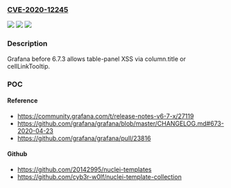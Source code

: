 ### [CVE-2020-12245](https://cve.mitre.org/cgi-bin/cvename.cgi?name=CVE-2020-12245)
![](https://img.shields.io/static/v1?label=Product&message=n%2Fa&color=blue)
![](https://img.shields.io/static/v1?label=Version&message=n%2Fa&color=blue)
![](https://img.shields.io/static/v1?label=Vulnerability&message=n%2Fa&color=brighgreen)

### Description

Grafana before 6.7.3 allows table-panel XSS via column.title or cellLinkTooltip.

### POC

#### Reference
- https://community.grafana.com/t/release-notes-v6-7-x/27119
- https://github.com/grafana/grafana/blob/master/CHANGELOG.md#673-2020-04-23
- https://github.com/grafana/grafana/pull/23816

#### Github
- https://github.com/20142995/nuclei-templates
- https://github.com/cyb3r-w0lf/nuclei-template-collection

